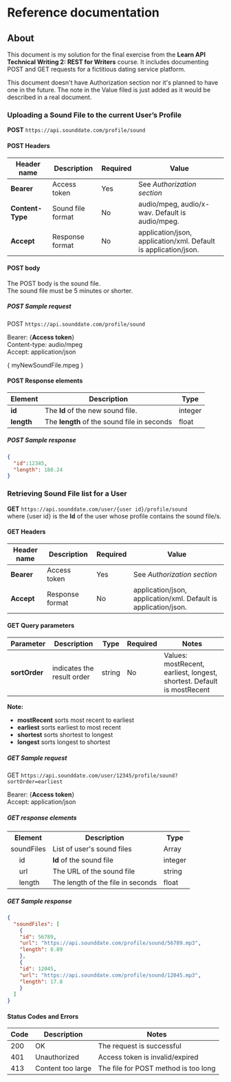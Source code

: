 # Reference documentation

## About

This document is my solution for the final exercise from the **Learn API Technical Writing 2: REST for Writers** course. It includes documenting POST and GET requests for a fictitious dating service platform.

This document doesn't have Authorization section nor it's planned to have one in the future. The note in the Value filed is just added as it would be described in a real document.

### Uploading a Sound File to the current User’s Profile

**POST** `https://api.sounddate.com/profile/sound`

#### POST Headers

| Header name | Description | Required | Value |
|-----------|-------------|----------|-------|
| **Bearer** | Access token | Yes | See *Authorization section* |
| **Content-Type** | Sound file format | No | audio/mpeg, audio/x-wav. Default is audio/mpeg. |
| **Accept** | Response format | No | application/json, application/xml. Default is application/json. |

#### POST body

The POST body is the sound file.<br>
The sound file must be 5 minutes or shorter.

##### POST Sample request

POST `https://api.sounddate.com/profile/sound`

Bearer: {**Access token**}<br>
Content-type: audio/mpeg<br>
Accept: application/json<br>

{ myNewSoundFile.mpeg }

#### POST Response elements

| Element | Description | Type |
|-----------|-------------|----------|
| **id** | The **Id** of the new sound file. | integer |
| **length** | The **length** of the sound file in seconds | float |

##### POST Sample response

````json
{
  "id":12345,
  "length": 180.24
}
````

### Retrieving Sound File list for a User

**GET** `https://api.sounddate.com/user/{user id}/profile/sound`<br>
where {user id} is the **Id** of the user whose profile contains the sound file/s.

#### GET Headers

| Header name | Description | Required | Value |
|-----------|-------------|----------|-------|
| **Bearer** | Access token | Yes | See *Authorization section* |
| **Accept** | Response format | No | application/json, application/xml. Default is application/json. |

#### GET Query parameters

| Parameter | Description | Type | Required | Notes |
|-----------|-------------|----------|-------|------|
| **sortOrder** | indicates the result order | string | No |Values: mostRecent, earliest, longest, shortest. Default is mostRecent |

**Note:**

* **mostRecent** sorts most recent to earliest
* **earliest** sorts earliest to most recent
* **shortest** sorts shortest to longest
* **longest** sorts longest to shortest

##### GET Sample request

GET `https://api.sounddate.com/user/12345/profile/sound?sortOrder=earliest`

Bearer: {**Access token**}<br>
Accept: application/json<br>

##### GET response elements

<table>
  <th colspan="2">
    Element
  </th>
  <th>
    Description
  </th>
    <th>
    Type
  </th>
  <tr>
    <td colspan="2">soundFiles</td>
    <td>List of user's sound files</td>
    <td>Array</td>
  </tr>
  <tr>
    <td></td>
    <td>id</td>
    <td><b>Id</b> of the sound file</td>
    <td>integer</td>
  </tr>
  <tr>
    <td></td>
    <td>url</td>
    <td>The URL of the sound file</td>
    <td>string</td>
  </tr>
  <tr>
    <td></td>
    <td>length</td>
    <td>The length of the file in seconds</td>
    <td>float</td>
  </tr>
</table>

##### GET Sample response

````json
{
  "soundFiles": [
    {
    "id": 56789,
    "url": "https://api.sounddate.com/profile/sound/56789.mp3",
    "length": 8.89
    },
    {
    "id": 12045,
    "url": "https://api.sounddate.com/profile/sound/12045.mp3",
    "length": 17.8
    }
  ]
}
````

#### Status Codes and Errors

| Code | Description | Notes |
|-----------|-------------|----------|
| 200 | OK | The request is successful |
| 401 | Unauthorized | Access token is invalid/expired |
| 413 | Content too large | The file for POST method is too long |
